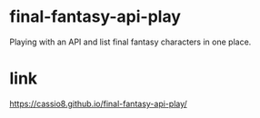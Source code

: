 # final-fantasy-api-play
Playing with an API and list final fantasy characters in one place.

# link
https://cassio8.github.io/final-fantasy-api-play/
